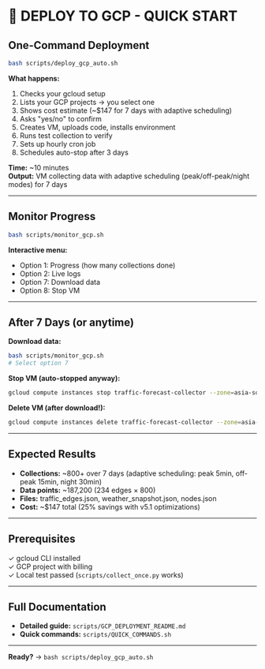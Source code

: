 # 🚀 DEPLOY TO GCP - QUICK START

## One-Command Deployment

```bash
bash scripts/deploy_gcp_auto.sh
```

**What happens:**

1. Checks your gcloud setup
2. Lists your GCP projects → you select one
3. Shows cost estimate (~$147 for 7 days with adaptive scheduling)
4. Asks "yes/no" to confirm
5. Creates VM, uploads code, installs environment
6. Runs test collection to verify
7. Sets up hourly cron job
8. Schedules auto-stop after 3 days

**Time:** ~10 minutes  
**Output:** VM collecting data with adaptive scheduling (peak/off-peak/night modes) for 7 days

---

## Monitor Progress

```bash
bash scripts/monitor_gcp.sh
```

**Interactive menu:**

- Option 1: Progress (how many collections done)
- Option 2: Live logs
- Option 7: Download data
- Option 8: Stop VM

---

## After 7 Days (or anytime)

**Download data:**

```bash
bash scripts/monitor_gcp.sh
# Select option 7
```

**Stop VM (auto-stopped anyway):**

```bash
gcloud compute instances stop traffic-forecast-collector --zone=asia-southeast1-a
```

**Delete VM (after download!):**

```bash
gcloud compute instances delete traffic-forecast-collector --zone=asia-southeast1-a
```

---

## Expected Results

- **Collections:** ~800+ over 7 days (adaptive scheduling: peak 5min, off-peak 15min, night 30min)
- **Data points:** ~187,200 (234 edges × 800)
- **Files:** traffic_edges.json, weather_snapshot.json, nodes.json
- **Cost:** ~$147 total (25% savings with v5.1 optimizations)

---

## Prerequisites

✓ gcloud CLI installed  
✓ GCP project with billing  
✓ Local test passed (`scripts/collect_once.py` works)

---

## Full Documentation

- **Detailed guide:** `scripts/GCP_DEPLOYMENT_README.md`
- **Quick commands:** `scripts/QUICK_COMMANDS.sh`

---

**Ready?** → `bash scripts/deploy_gcp_auto.sh`
